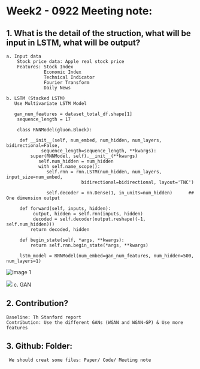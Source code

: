 # Week2 - 0922 Meeting note:

## 1. What is the detail of the struction, what will be input in LSTM, what will be output?  
    a. Input data  
        Stock price data: Apple real stock price  
        Features: Stock Index  
                  Economic Index  
                  Technical Indicator  
                  Fourier Transform  
                  Daily News  
                  
    b. LSTM (Stacked LSTM) 
       Use Multivariate LSTM Model
       
       gan_num_features = dataset_total_df.shape[1]
        sequence_length = 17

        class RNNModel(gluon.Block):

         def __init__(self, num_embed, num_hidden, num_layers, bidirectional=False, 
                 sequence_length=sequence_length, **kwargs):
             super(RNNModel, self).__init__(**kwargs)
                self.num_hidden = num_hidden
                with self.name_scope():
                   self.rnn = rnn.LSTM(num_hidden, num_layers, input_size=num_embed, 
                                bidirectional=bidirectional, layout='TNC')     
            
                   self.decoder = nn.Dense(1, in_units=num_hidden)      ## One dimension output
    
         def forward(self, inputs, hidden):
              output, hidden = self.rnn(inputs, hidden)
              decoded = self.decoder(output.reshape((-1, self.num_hidden)))
             return decoded, hidden
    
         def begin_state(self, *args, **kwargs):
             return self.rnn.begin_state(*args, **kwargs)
    
         lstm_model = RNNModel(num_embed=gan_num_features, num_hidden=500, num_layers=1)
    
       
   ![image 1](../images/Stacked_LSTM_Structure.png)
  
<img src=".../images/Stacked_LSTM_Structure.png">
    c. GAN  

## 2. Contribution?
    Baseline: Th Stanford report
    Contribution: Use the different GANs (WGAN and WGAN-GP) & Use more features 
                
               
## 3. Github: Folder: 
     We should creat some files: Paper/ Code/ Meeting note
